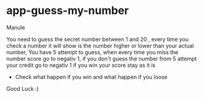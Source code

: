 # app-guess-my-number

Manule 

You need to guess the secret number between 1 and 20 , every time you check a number it will show is the number higher or lower than your actual number, You have 5 attempt to guess, when every time you miss the number score go to negativ 1, if you don't guess the number from 5 attempt your credit go to negativ 1 if you win your score stay as it is 

- Check what happen if you win and what happen if you loose 

Good Luck :)
